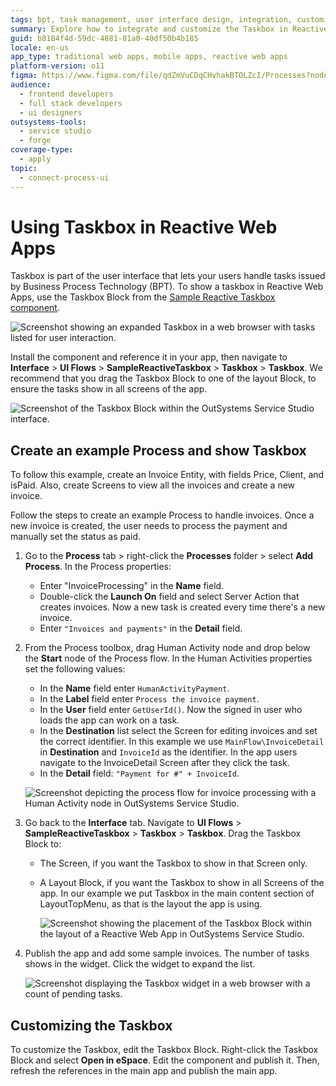 ```yaml
---
tags: bpt, task management, user interface design, integration, customization
summary: Explore how to integrate and customize the Taskbox in Reactive Web Apps using OutSystems 11 (O11) for efficient task management.
guid: b8184f4d-59dc-4881-81a0-40df50b4b185
locale: en-us
app_type: traditional web apps, mobile apps, reactive web apps
platform-version: o11
figma: https://www.figma.com/file/qdZmVuCDqCHvhakBTOLZcI/Processes?node-id=1042:237
audience:
  - frontend developers
  - full stack developers
  - ui designers
outsystems-tools:
  - service studio
  - forge
coverage-type:
  - apply
topic:
  - connect-process-ui
---
```


# Using Taskbox in Reactive Web Apps

Taskbox is part of the user interface that lets your users handle tasks issued by Business Process Technology (BPT). To show a taskbox in Reactive Web Apps, use the Taskbox Block from the [Sample Reactive Taskbox component](https://www.outsystems.com/forge/component-overview/8355/sample-reactive-taskbox).

![Screenshot showing an expanded Taskbox in a web browser with tasks listed for user interaction.](images/taskbox-browser-preview-expanded.png "Expanded Taskbox Preview in Browser")

Install the component and reference it in your app, then navigate to **Interface** > **UI Flows** > **SampleReactiveTaskbox** > **Taskbox** >  **Taskbox**. We recommend that you drag the Taskbox Block to one of the layout Block, to ensure the tasks show in all screens of the app.

![Screenshot of the Taskbox Block within the OutSystems Service Studio interface.](images/taskbox-block-ss.png "Taskbox Block in Service Studio")

## Create an example Process and show Taskbox

<div class="info" markdown="1">

To follow this example, create an Invoice Entity, with fields Price, Client, and isPaid. Also, create Screens to view all the invoices and create a new invoice.

</div>

Follow the steps to create an example Process to handle invoices. Once a new invoice is created, the user needs to process the payment and manually set the status as paid.

1. Go to the **Process** tab > right-click the **Processes** folder > select **Add Process**. In the Process properties:

    * Enter "InvoiceProcessing" in the **Name** field.
    * Double-click the **Launch On** field and select Server Action that creates invoices. Now a new task is created every time there's a new invoice.
    * Enter `"Invoices and payments"` in the **Detail** field.

1. From the Process toolbox, drag Human Activity node and drop below the **Start** node of the Process flow. In the Human Activities properties set the following values:

    * In the **Name** field enter `HumanActivityPayment`.
    * In the **Label** field enter `Process the invoice payment`.
    * In the **User** field enter `GetUserId()`. Now the signed in user who loads the app can work on a task.
    * In the **Destination** list select the Screen for editing invoices and set the correct identifier. In this example we use `MainFlow\InvoiceDetail` in **Destination** and `InvoiceId` as the identifier. In the app users navigate to the InvoiceDetail Screen after they click the task.
    * In the **Detail** field: `"Payment for #" + InvoiceId`.

    ![Screenshot depicting the process flow for invoice processing with a Human Activity node in OutSystems Service Studio.](images/process-flow-ss.png "Process Flow in Service Studio")

1. Go back to the **Interface** tab. Navigate to **UI Flows** > **SampleReactiveTaskbox** > **Taskbox** >  **Taskbox**. Drag the Taskbox Block to:

    * The Screen, if you want the Taskbox to show in that Screen only.
    * A Layout Block, if you want the Taskbox to show in all Screens of the app. In our example we put Taskbox in the main content section of LayoutTopMenu, as that is the layout the app is using.
  
        ![Screenshot showing the placement of the Taskbox Block within the layout of a Reactive Web App in OutSystems Service Studio.](images/taskbox-layout-placement-ss.png "Taskbox Layout Placement in Service Studio")

1. Publish the app and add some sample invoices. The number of tasks shows in the widget. Click the widget to expand the list.

     ![Screenshot displaying the Taskbox widget in a web browser with a count of pending tasks.](images/taskbox-browser-preview-count.png "Taskbox Preview with Task Count in Browser")

## Customizing the Taskbox

To customize the Taskbox, edit the Taskbox Block. Right-click the Taskbox Block and select **Open in eSpace**. Edit the component and publish it. Then, refresh the references in the main app and publish the main app.
